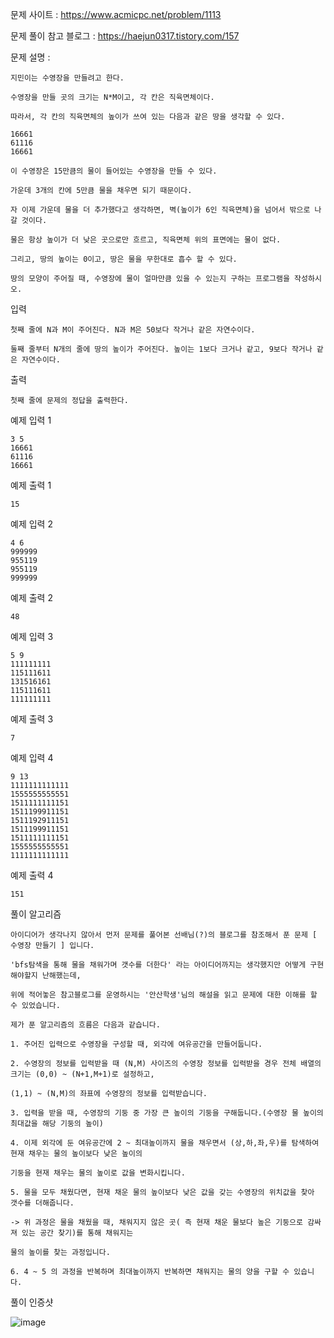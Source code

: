 문제 사이트 : https://www.acmicpc.net/problem/1113

문제 풀이 참고 블로그 : https://haejun0317.tistory.com/157

문제 설명 :

    지민이는 수영장을 만들려고 한다. 
    
    수영장을 만들 곳의 크기는 N*M이고, 각 칸은 직육면체이다.
    
    따라서, 각 칸의 직육면체의 높이가 쓰여 있는 다음과 같은 땅을 생각할 수 있다.

    16661
    61116
    16661

    이 수영장은 15만큼의 물이 들어있는 수영장을 만들 수 있다. 
    
    가운데 3개의 칸에 5만큼 물을 채우면 되기 때문이다.

    자 이제 가운데 물을 더 추가했다고 생각하면, 벽(높이가 6인 직육면체)을 넘어서 밖으로 나갈 것이다. 
    
    물은 항상 높이가 더 낮은 곳으로만 흐르고, 직육면체 위의 표면에는 물이 없다. 
    
    그리고, 땅의 높이는 0이고, 땅은 물을 무한대로 흡수 할 수 있다.

    땅의 모양이 주어질 때, 수영장에 물이 얼마만큼 있을 수 있는지 구하는 프로그램을 작성하시오.

입력

    첫째 줄에 N과 M이 주어진다. N과 M은 50보다 작거나 같은 자연수이다. 
    
    둘째 줄부터 N개의 줄에 땅의 높이가 주어진다. 높이는 1보다 크거나 같고, 9보다 작거나 같은 자연수이다.

출력

    첫째 줄에 문제의 정답을 출력한다.

예제 입력 1 

    3 5
    16661
    61116
    16661

예제 출력 1 

    15

예제 입력 2 

    4 6
    999999
    955119
    955119
    999999

예제 출력 2 

    48

예제 입력 3 

    5 9
    111111111
    115111611
    131516161
    115111611
    111111111

예제 출력 3 

    7

예제 입력 4 

    9 13
    1111111111111
    1555555555551
    1511111111151
    1511199911151
    1511192911151
    1511199911151
    1511111111151
    1555555555551
    1111111111111

예제 출력 4 

    151
    
    
풀이 알고리즘

    아이디어가 생각나지 않아서 먼저 문제를 풀어본 선배님(?)의 블로그를 참조해서 푼 문제 [ 수영장 만들기 ] 입니다.
    
    'bfs탐색을 통해 물을 채워가며 갯수를 더한다' 라는 아이디어까지는 생각했지만 어떻게 구현해야할지 난해했는데, 
    
    위에 적어놓은 참고블로그를 운영하시는 '안산학생'님의 해설을 읽고 문제에 대한 이해를 할 수 있었습니다.
    
    제가 푼 알고리즘의 흐름은 다음과 같습니다.
    
    1. 주어진 입력으로 수영장을 구성할 때, 외각에 여유공간을 만들어둡니다.
    
    2. 수영장의 정보를 입력받을 때 (N,M) 사이즈의 수영장 정보를 입력받을 경우 전체 배열의 크기는 (0,0) ~ (N+1,M+1)로 설정하고, 
    
    (1,1) ~ (N,M)의 좌표에 수영장의 정보를 입력받습니다.
    
    3. 입력을 받을 때, 수영장의 기둥 중 가장 큰 높이의 기둥을 구해둡니다.(수영장 물 높이의 최대값을 해당 기둥의 높이)
    
    4. 이제 외각에 둔 여유공간에 2 ~ 최대높이까지 물을 채우면서 (상,하,좌,우)를 탐색하여 현재 채우는 물의 높이보다 낮은 높이의 
    
    기둥을 현재 채우는 물의 높이로 값을 변화시킵니다.
    
    5. 물을 모두 채웠다면, 현재 채운 물의 높이보다 낮은 값을 갖는 수영장의 위치값을 찾아 갯수를 더해줍니다.
    
    -> 위 과정은 물을 채웠을 때, 채워지지 않은 곳( 즉 현재 채운 물보다 높은 기둥으로 감싸져 있는 공간 찾기)를 통해 채워지는
    
    물의 높이를 찾는 과정입니다.
     
    6. 4 ~ 5 의 과정을 반복하며 최대높이까지 반복하면 채워지는 물의 양을 구할 수 있습니다.
    
풀이 인증샷

![image](https://user-images.githubusercontent.com/57944215/209467695-cda72577-b4f0-485e-8244-7435aaa34051.png)

    
    
